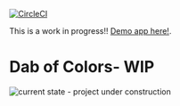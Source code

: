 [![CircleCI](https://circleci.com/gh/misskelly/dab-of-colors.svg?style=svg)](https://circleci.com/gh/misskelly/dab-of-colors)

This is a work in progress!! [Demo app here!](https://dab-of-colors.firebaseapp.com/).

# Dab of Colors- WIP

![current state - project under construction](https://user-images.githubusercontent.com/27245530/66238178-33425e00-e6b4-11e9-833f-7cb01848f832.png)


